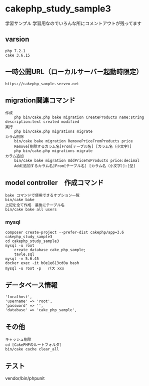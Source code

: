 # cakephp_study_sample3
 学習サンプル
 学習用なのでいろんな所にコメントアウトが残ってます
## varsion
```
php 7.2.1
cake 3.6.15
```
## 一時公開URL（ローカルサーバー起動時限定）
```
https://cakephp_sample.serveo.net
```
## migration関連コマンド
```
作成
    php bin/cake.php bake migration CreateProducts name:string description:text created modified
実行
    php bin/cake.php migrations migrate
カラム削除
    bin/cake bake migration RemovePriceFromProducts price
    Remove[削除するカラム名]From[テーブル名] [カラム名（小文字）]
    php bin/cake.php migrations migrate
カラム追加
    bin/cake bake migration AddPriceToProducts price:decimal
    Add[追加するカラム名]From[テーブル名] [カラム名（小文字）]:[型]
```
## model controller　作成コマンド
```
bake コマンドで使用できるオプション一覧
bin/cake bake
上記を全て作成　最後にテーブル名
bin/cake bake all users
```
### mysql
```
composer create-project --prefer-dist cakephp/app=3.6 cakephp_study_sample3
cd cakephp_study_sample3
mysql -u root
    create database cake_php_sample;
    tavle.sql
mysql -v 5.6.45
docker exec -it b0e1e613cd0a bash
mysql -u root -p   パス xxx
```
## データベース情報
```
'localhost',
'username' => 'root',
'password' => '',
'database' => 'cake_php_sample',
```
## その他
```
キャッシュ削除
cd [CakePHPのルートフォルダ]
bin/cake cache clear_all
```
## テスト
vendor/bin/phpunit
